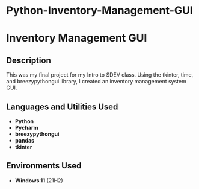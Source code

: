# Python-Inventory-Management-GUI
<h1>Inventory Management GUI</h1>

<h2>Description</h2>
This was my final project for my Intro to SDEV class. Using the tkinter, time, and breezypythongui library, I created an inventory management system GUI.
<br />


<h2>Languages and Utilities Used</h2>

- <b>Python</b> 
- <b>Pycharm</b>
- <b>breezypythongui</b>
- <b>pandas</b>
- <b>tkinter</b>

<h2>Environments Used </h2>

- <b>Windows 11</b> (21H2)
